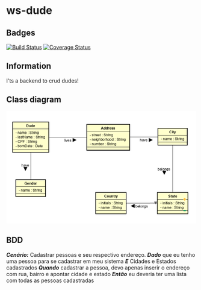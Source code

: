 # ws-dude

## Badges

[![Build Status](https://travis-ci.org/yanBrandao/ws-dude.svg?branch=master)](https://travis-ci.org/yanBrandao/ws-dude)
[![Coverage Status](https://coveralls.io/repos/github/yanBrandao/ws-dude/badge.svg?branch=master)](https://coveralls.io/github/yanBrandao/ws-dude?branch=master)
## Information

I'ts a backend to crud dudes!

## Class diagram
![ClassDiagram](./docs/class-diagram.png)

## BDD 

***Cenário:*** Cadastrar pessoas e seu respectivo endereço.
***Dado*** que eu tenho uma pessoa para se cadastrar em meu sistema
***E*** Cidades e Estados cadastrados
***Quando*** cadastrar a pessoa, devo apenas inserir o endereço com rua, bairro e apontar cidade e estado
***Então*** eu deveria ter uma lista com todas as pessoas cadastradas